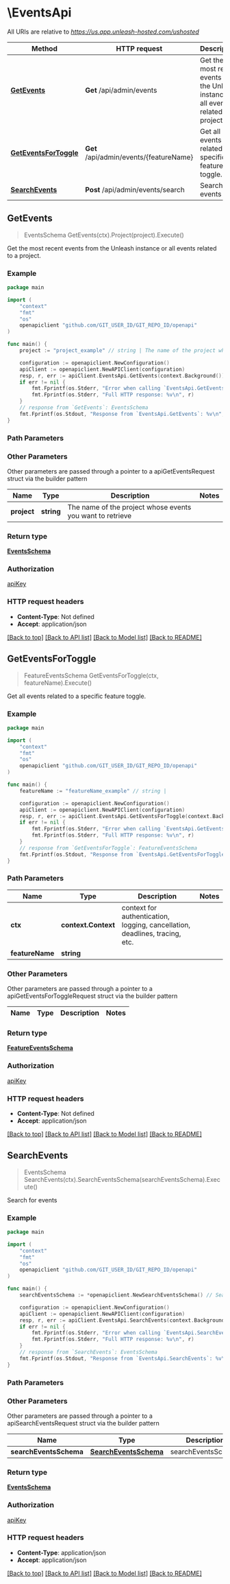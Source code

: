 # \EventsApi

All URIs are relative to *https://us.app.unleash-hosted.com/ushosted*

Method | HTTP request | Description
------------- | ------------- | -------------
[**GetEvents**](EventsApi.md#GetEvents) | **Get** /api/admin/events | Get the most recent events from the Unleash instance or all events related to a project.
[**GetEventsForToggle**](EventsApi.md#GetEventsForToggle) | **Get** /api/admin/events/{featureName} | Get all events related to a specific feature toggle.
[**SearchEvents**](EventsApi.md#SearchEvents) | **Post** /api/admin/events/search | Search for events



## GetEvents

> EventsSchema GetEvents(ctx).Project(project).Execute()

Get the most recent events from the Unleash instance or all events related to a project.



### Example

```go
package main

import (
    "context"
    "fmt"
    "os"
    openapiclient "github.com/GIT_USER_ID/GIT_REPO_ID/openapi"
)

func main() {
    project := "project_example" // string | The name of the project whose events you want to retrieve (optional)

    configuration := openapiclient.NewConfiguration()
    apiClient := openapiclient.NewAPIClient(configuration)
    resp, r, err := apiClient.EventsApi.GetEvents(context.Background()).Project(project).Execute()
    if err != nil {
        fmt.Fprintf(os.Stderr, "Error when calling `EventsApi.GetEvents``: %v\n", err)
        fmt.Fprintf(os.Stderr, "Full HTTP response: %v\n", r)
    }
    // response from `GetEvents`: EventsSchema
    fmt.Fprintf(os.Stdout, "Response from `EventsApi.GetEvents`: %v\n", resp)
}
```

### Path Parameters



### Other Parameters

Other parameters are passed through a pointer to a apiGetEventsRequest struct via the builder pattern


Name | Type | Description  | Notes
------------- | ------------- | ------------- | -------------
 **project** | **string** | The name of the project whose events you want to retrieve | 

### Return type

[**EventsSchema**](EventsSchema.md)

### Authorization

[apiKey](../README.md#apiKey)

### HTTP request headers

- **Content-Type**: Not defined
- **Accept**: application/json

[[Back to top]](#) [[Back to API list]](../README.md#documentation-for-api-endpoints)
[[Back to Model list]](../README.md#documentation-for-models)
[[Back to README]](../README.md)


## GetEventsForToggle

> FeatureEventsSchema GetEventsForToggle(ctx, featureName).Execute()

Get all events related to a specific feature toggle.



### Example

```go
package main

import (
    "context"
    "fmt"
    "os"
    openapiclient "github.com/GIT_USER_ID/GIT_REPO_ID/openapi"
)

func main() {
    featureName := "featureName_example" // string | 

    configuration := openapiclient.NewConfiguration()
    apiClient := openapiclient.NewAPIClient(configuration)
    resp, r, err := apiClient.EventsApi.GetEventsForToggle(context.Background(), featureName).Execute()
    if err != nil {
        fmt.Fprintf(os.Stderr, "Error when calling `EventsApi.GetEventsForToggle``: %v\n", err)
        fmt.Fprintf(os.Stderr, "Full HTTP response: %v\n", r)
    }
    // response from `GetEventsForToggle`: FeatureEventsSchema
    fmt.Fprintf(os.Stdout, "Response from `EventsApi.GetEventsForToggle`: %v\n", resp)
}
```

### Path Parameters


Name | Type | Description  | Notes
------------- | ------------- | ------------- | -------------
**ctx** | **context.Context** | context for authentication, logging, cancellation, deadlines, tracing, etc.
**featureName** | **string** |  | 

### Other Parameters

Other parameters are passed through a pointer to a apiGetEventsForToggleRequest struct via the builder pattern


Name | Type | Description  | Notes
------------- | ------------- | ------------- | -------------


### Return type

[**FeatureEventsSchema**](FeatureEventsSchema.md)

### Authorization

[apiKey](../README.md#apiKey)

### HTTP request headers

- **Content-Type**: Not defined
- **Accept**: application/json

[[Back to top]](#) [[Back to API list]](../README.md#documentation-for-api-endpoints)
[[Back to Model list]](../README.md#documentation-for-models)
[[Back to README]](../README.md)


## SearchEvents

> EventsSchema SearchEvents(ctx).SearchEventsSchema(searchEventsSchema).Execute()

Search for events



### Example

```go
package main

import (
    "context"
    "fmt"
    "os"
    openapiclient "github.com/GIT_USER_ID/GIT_REPO_ID/openapi"
)

func main() {
    searchEventsSchema := *openapiclient.NewSearchEventsSchema() // SearchEventsSchema | searchEventsSchema

    configuration := openapiclient.NewConfiguration()
    apiClient := openapiclient.NewAPIClient(configuration)
    resp, r, err := apiClient.EventsApi.SearchEvents(context.Background()).SearchEventsSchema(searchEventsSchema).Execute()
    if err != nil {
        fmt.Fprintf(os.Stderr, "Error when calling `EventsApi.SearchEvents``: %v\n", err)
        fmt.Fprintf(os.Stderr, "Full HTTP response: %v\n", r)
    }
    // response from `SearchEvents`: EventsSchema
    fmt.Fprintf(os.Stdout, "Response from `EventsApi.SearchEvents`: %v\n", resp)
}
```

### Path Parameters



### Other Parameters

Other parameters are passed through a pointer to a apiSearchEventsRequest struct via the builder pattern


Name | Type | Description  | Notes
------------- | ------------- | ------------- | -------------
 **searchEventsSchema** | [**SearchEventsSchema**](SearchEventsSchema.md) | searchEventsSchema | 

### Return type

[**EventsSchema**](EventsSchema.md)

### Authorization

[apiKey](../README.md#apiKey)

### HTTP request headers

- **Content-Type**: application/json
- **Accept**: application/json

[[Back to top]](#) [[Back to API list]](../README.md#documentation-for-api-endpoints)
[[Back to Model list]](../README.md#documentation-for-models)
[[Back to README]](../README.md)

